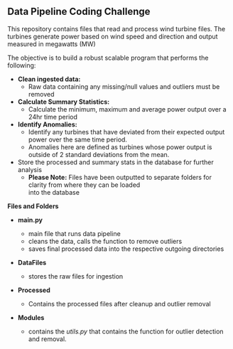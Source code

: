 ## Data Pipeline Coding Challenge
This repository contains files that read and process wind turbine files. The turbines
generate power based on wind speed and direction and output measured in megawatts (MW)

The objective is to build a robust scalable program that performs the following:

* __Clean ingested data:__ 
  * Raw data containing any missing/null values and outliers must be removed
* __Calculate Summary Statistics:__
  * Calculate the minimum, maximum and average power output over a 24hr time period
* __Identify Anomalies:__
  * Identify any turbines that have deviated from their expected output power over the same time period.
  * Anomalies here are defined as turbines whose power output is outside of 2 standard deviations from the mean.
* Store the processed and summary stats in the database for further analysis
  * __Please Note:__ Files have been outputted to separate folders for clarity from where they can be loaded  
into the database
  

**Files and Folders**
* __main.py__ 
  - main file that runs data pipeline 
  - cleans the data, calls the function to remove outliers
  - saves final processed data into the respective outgoing directories

* __DataFiles__
  - stores the raw files for ingestion

* __Processed__
  * Contains the processed files after cleanup and outlier removal

* __Modules__
  * contains the _utils.py_ that contains the function for outlier detection and removal.
